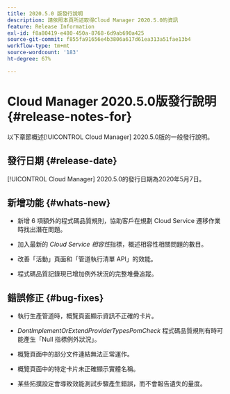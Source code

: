 ```yaml
---
title: 2020.5.0 版發行說明
description: 請依照本頁所述取得Cloud Manager 2020.5.0的資訊
feature: Release Information
exl-id: f8a80419-e480-450a-8768-6d9ab690a425
source-git-commit: f855fa91656e4b3806a617d61ea313a51fae13b4
workflow-type: tm+mt
source-wordcount: '183'
ht-degree: 67%

---
```


# Cloud Manager 2020.5.0版發行說明 {#release-notes-for}

以下章節概述[!UICONTROL Cloud Manager] 2020.5.0版的一般發行說明。

## 發行日期 {#release-date}

[!UICONTROL Cloud Manager] 2020.5.0的發行日期為2020年5月7日。

## 新增功能 {#whats-new}

* 新增 6 項額外的程式碼品質規則，協助客戶在規劃 Cloud Service 遷移作業時找出潛在問題。

* 加入最新的 *Cloud Service 相容性*&#x200B;指標，概述相容性相關問題的數目。

* 改善「活動」頁面和「管道執行清單 API」的效能。

* 程式碼品質記錄現已增加例外狀況的完整堆疊追蹤。

## 錯誤修正 {#bug-fixes}

* 執行生產管道時，概覽頁面顯示資訊不正確的卡片。

* *DontImplementOrExtendProviderTypesPomCheck* 程式碼品質規則有時可能產生「Null 指標例外狀況」。

* 概覽頁面中的部分文件連結無法正常運作。

* 概覽頁面中的特定卡片未正確顯示實體名稱。

* 某些拓撲設定會導致效能測試步驟產生錯誤，而不會報告遺失的量度。
